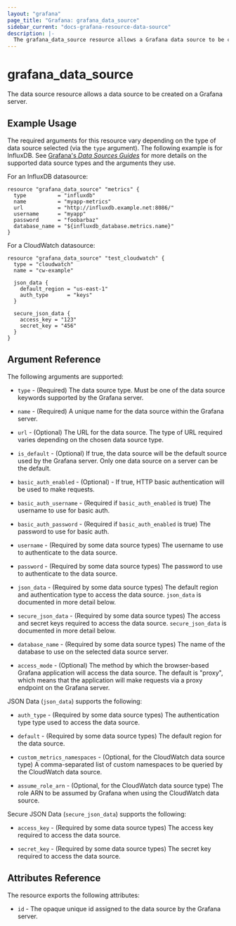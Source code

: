```yaml
---
layout: "grafana"
page_title: "Grafana: grafana_data_source"
sidebar_current: "docs-grafana-resource-data-source"
description: |-
  The grafana_data_source resource allows a Grafana data source to be created.
---
```


# grafana\_data\_source

The data source resource allows a data source to be created on a Grafana server.

## Example Usage

The required arguments for this resource vary depending on the type of data
source selected (via the `type` argument). The following example is for
InfluxDB. See
[Grafana's *Data Sources Guides*](http://docs.grafana.org/#data-sources-guides)
for more details on the supported data source types and the arguments they use.

For an InfluxDB datasource:

```hcl
resource "grafana_data_source" "metrics" {
  type          = "influxdb"
  name          = "myapp-metrics"
  url           = "http://influxdb.example.net:8086/"
  username      = "myapp"
  password      = "foobarbaz"
  database_name = "${influxdb_database.metrics.name}"
}
```

For a CloudWatch datasource:

```hcl
resource "grafana_data_source" "test_cloudwatch" {
  type = "cloudwatch"
  name = "cw-example"

  json_data {
    default_region = "us-east-1"
    auth_type      = "keys"
  }

  secure_json_data {
    access_key = "123"
    secret_key = "456"
  }
}
```

## Argument Reference

The following arguments are supported:

* `type` - (Required) The data source type. Must be one of the data source
  keywords supported by the Grafana server.

* `name` - (Required) A unique name for the data source within the Grafana
  server.

* `url` - (Optional) The URL for the data source. The type of URL required
  varies depending on the chosen data source type.

* `is_default` - (Optional) If true, the data source will be the default
  source used by the Grafana server. Only one data source on a server can be
  the default.

* `basic_auth_enabled` - (Optional) - If true, HTTP basic authentication will
  be used to make requests.

* `basic_auth_username` - (Required if `basic_auth_enabled` is true) The
  username to use for basic auth.

* `basic_auth_password` - (Required if `basic_auth_enabled` is true) The
  password to use for basic auth.

* `username` - (Required by some data source types) The username to use to
  authenticate to the data source.

* `password` - (Required by some data source types) The password to use to
  authenticate to the data source.

* `json_data` - (Required by some data source types) The default region
  and authentication type to access the data source. `json_data` is documented
  in more detail below.

* `secure_json_data` - (Required by some data source types) The access and
  secret keys required to access the data source. `secure_json_data` is
  documented in more detail below.

* `database_name` - (Required by some data source types) The name of the
  database to use on the selected data source server.

* `access_mode` - (Optional) The method by which the browser-based Grafana
  application will access the data source. The default is "proxy", which means
  that the application will make requests via a proxy endpoint on the Grafana
  server.

JSON Data (`json_data`) supports the following:

* `auth_type` - (Required by some data source types) The authentication type
  type used to access the data source.

* `default` - (Required by some data source types) The default region for
  the data source.

* `custom_metrics_namespaces` - (Optional, for the CloudWatch data source type)
  A comma-separated list of custom namespaces to be queried by the CloudWatch
  data source.

* `assume_role_arn` - (Optional, for the CloudWatch data source type) The role
  ARN to be assumed by Grafana when using the CloudWatch data source.

Secure JSON Data (`secure_json_data`) supports the following:

* `access_key` - (Required by some data source types) The access key required
  to access the data source.

* `secret_key` - (Required by some data source types) The secret key required
  to access the data source.

## Attributes Reference

The resource exports the following attributes:

* `id` - The opaque unique id assigned to the data source by the Grafana
  server.
